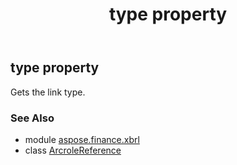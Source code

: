 ﻿---
title: type property
second_title: Aspose.Finance for Python via .NET API References
description: 
type: docs
weight: 110
url: /python-net/aspose.finance.xbrl/arcrolereference/type/
is_root: false
---

## type property


Gets the link type.

### See Also
* module [aspose.finance.xbrl](../../)
* class [ArcroleReference](/finance/python-net/aspose.finance.xbrl/arcrolereference)
